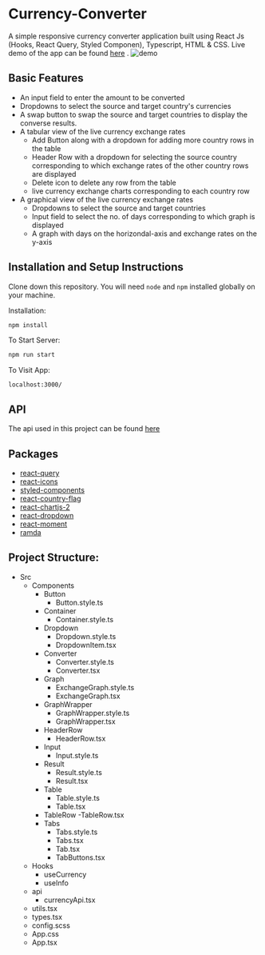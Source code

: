 # Currency-Converter

A simple responsive currency converter application  built using React Js (Hooks, React Query, Styled Componen), Typescript, HTML & CSS. Live demo of the app can be found [here](https://areejfatima.github.io/currency-exchange/) .
![demo](https://user-images.githubusercontent.com/62887754/158808563-99e79960-c52b-4695-9d8e-a6b791bdfadc.gif)

## Basic Features
 - An input field to enter the amount to be converted
 - Dropdowns to select the source and target country's currencies
 - A swap button to swap the source and target countries to display the converse results.
 - A tabular view of the live currency exchange rates
   - Add Button along with a dropdown for adding more country rows in the table
   - Header Row with a dropdown for selecting the source country corresponding to which exchange rates of the other country rows are displayed
   - Delete icon to delete any row from the table
   - live currency exchange charts corresponding to each country row
 - A graphical view of the live currency exchange rates
   - Dropdowns to select the source and target countries
   - Input field to select the no. of days corresponding to which graph is displayed
   - A graph with days on the horizondal-axis and exchange rates on the y-axis
## Installation and Setup Instructions

Clone down this repository. You will need `node` and `npm` installed globally on your machine.  

Installation:

```bash
npm install
```

To Start Server:

```bash
npm run start
```

To Visit App:

`localhost:3000/` 


## API 
The api used in this project can be found [here](https://github.com/fawazahmed0/currency-api) 

## Packages
- [react-query](https://www.npmjs.com/package/react-query)
- [react-icons](https://www.npmjs.com/package/react-icons)
- [styled-components](https://www.npmjs.com/package/@types/styled-components)
- [react-country-flag](https://www.npmjs.com/package/react-country-flag)
- [react-chartjs-2](https://www.npmjs.com/package/react-chartjs-2)
- [react-dropdown](https://www.npmjs.com/package/react-dropdown)
- [react-moment](https://www.npmjs.com/package/react-moment)
- [ramda](https://www.npmjs.com/package/ramda)


## Project Structure:
- Src
  - Components
    - Button
      - Button.style.ts
    - Container
      - Container.style.ts
    - Dropdown
      - Dropdown.style.ts
      - DropdownItem.tsx
    - Converter
      - Converter.style.ts
      - Converter.tsx
    - Graph
      - ExchangeGraph.style.ts
      - ExchangeGraph.tsx
    - GraphWrapper
      - GraphWrapper.style.ts
      - GraphWrapper.tsx
    - HeaderRow
      - HeaderRow.tsx
    - Input
      - Input.style.ts
    - Result
      - Result.style.ts
      - Result.tsx
    - Table
      - Table.style.ts
      - Table.tsx
    - TableRow
      -TableRow.tsx
    - Tabs
      - Tabs.style.ts
      - Tabs.tsx
      - Tab.tsx
      - TabButtons.tsx
  - Hooks
    - useCurrency
    - useInfo
  - api
    - currencyApi.tsx
  - utils.tsx
  - types.tsx
  - config.scss
  - App.css
  - App.tsx
